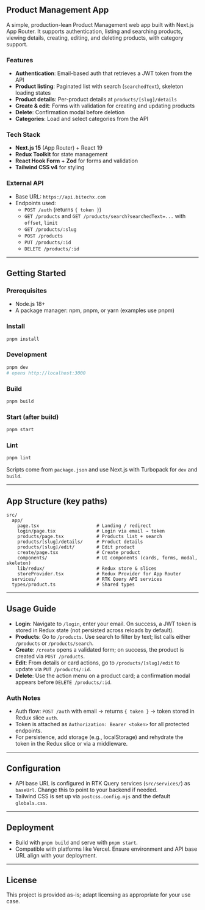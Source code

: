 ## Product Management App

A simple, production-lean Product Management web app built with Next.js App Router. It supports authentication, listing and searching products, viewing details, creating, editing, and deleting products, with category support.

### Features

- **Authentication**: Email-based auth that retrieves a JWT token from the API
- **Product listing**: Paginated list with search (`searchedText`), skeleton loading states
- **Product details**: Per-product details at `products/[slug]/details`
- **Create & edit**: Forms with validation for creating and updating products
- **Delete**: Confirmation modal before deletion
- **Categories**: Load and select categories from the API

### Tech Stack

- **Next.js 15** (App Router) + React 19
- **Redux Toolkit** for state management
- **React Hook Form** + **Zod** for forms and validation
- **Tailwind CSS v4** for styling

### External API

- Base URL: `https://api.bitechx.com`
- Endpoints used:
  - `POST /auth` (returns `{ token }`)
  - `GET /products` and `GET /products/search?searchedText=...` with `offset`, `limit`
  - `GET /products/:slug`
  - `POST /products`
  - `PUT /products/:id`
  - `DELETE /products/:id`

---

## Getting Started

### Prerequisites

- Node.js 18+
- A package manager: npm, pnpm, or yarn (examples use pnpm)

### Install

```bash
pnpm install
```

### Development

```bash
pnpm dev
# opens http://localhost:3000
```

### Build

```bash
pnpm build
```

### Start (after build)

```bash
pnpm start
```

### Lint

```bash
pnpm lint
```

Scripts come from `package.json` and use Next.js with Turbopack for `dev` and `build`.

---

## App Structure (key paths)

```
src/
  app/
    page.tsx                     # Landing / redirect
    login/page.tsx               # Login via email → token
    products/page.tsx            # Products list + search
    products/[slug]/details/     # Product details
    products/[slug]/edit/        # Edit product
    create/page.tsx              # Create product
    components/                  # UI components (cards, forms, modal, skeleton)
    lib/redux/                   # Redux store & slices
    storeProvider.tsx            # Redux Provider for App Router
  services/                      # RTK Query API services
  types/product.ts               # Shared types
```

---

## Usage Guide

- **Login**: Navigate to `/login`, enter your email. On success, a JWT token is stored in Redux state (not persisted across reloads by default).
- **Products**: Go to `/products`. Use search to filter by text; list calls either `/products` or `/products/search`.
- **Create**: `/create` opens a validated form; on success, the product is created via `POST /products`.
- **Edit**: From details or card actions, go to `/products/[slug]/edit` to update via `PUT /products/:id`.
- **Delete**: Use the action menu on a product card; a confirmation modal appears before `DELETE /products/:id`.

### Auth Notes

- Auth flow: `POST /auth` with email → returns `{ token }` → token stored in Redux slice `auth`.
- Token is attached as `Authorization: Bearer <token>` for all protected endpoints.
- For persistence, add storage (e.g., localStorage) and rehydrate the token in the Redux slice or via a middleware.

---

## Configuration

- API base URL is configured in RTK Query services (`src/services/`) as `baseUrl`. Change this to point to your backend if needed.
- Tailwind CSS is set up via `postcss.config.mjs` and the default `globals.css`.

---

## Deployment

- Build with `pnpm build` and serve with `pnpm start`.
- Compatible with platforms like Vercel. Ensure environment and API base URL align with your deployment.

---

## License

This project is provided as-is; adapt licensing as appropriate for your use case.
